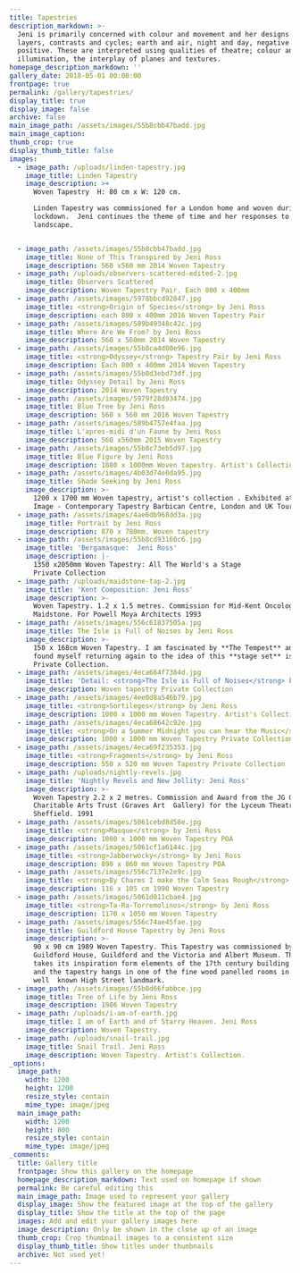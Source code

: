 ```yaml
---
title: Tapestries
description_markdown: >-
  Jeni is primarily concerned with colour and movement and her designs involve
  layers, contrasts and cycles; earth and air, night and day, negative and
  positive. These are interpreted using qualities of theatre; colour and
  illumination, the interplay of planes and textures.
homepage_description_markdown: ''
gallery_date: 2018-05-01 00:00:00
frontpage: true
permalink: /gallery/tapestries/
display_title: true
display_image: false
archive: false
main_image_path: /assets/images/55b8cbb47badd.jpg
main_image_caption:
thumb_crop: true
display_thumb_title: false
images:
  - image_path: /uploads/linden-tapestry.jpg
    image_title: Linden Tapestry
    image_description: >+
      Woven Tapestry  H: 80 cm x W: 120 cm.

      Linden Tapestry was commissioned for a London home and woven during
      lockdown.  Jeni continues the theme of time and her responses to the
      landscape. 


  - image_path: /assets/images/55b8cbb47badd.jpg
    image_title: None of This Transpired by Jeni Ross
    image_description: 560 x560 mm 2014 Woven Tapestry
  - image_path: /uploads/observers-scattered-edited-2.jpg
    image_title: Observers Scattered
    image_description: Woven Tapestry Pair. Each 800 x 400mm
  - image_path: /assets/images/5978bbcd92847.jpg
    image_title: <strong>Origin of Species</strong> by Jeni Ross
    image_description: each 800 x 400mm 2016 Woven Tapestry Pair
  - image_path: /assets/images/589b49348c42c.jpg
    image_title: Where Are We From? by Jeni Ross
    image_description: 560 x 560mm 2014 Woven Tapestry
  - image_path: /assets/images/55b8ca4d00e96.jpg
    image_title: <strong>Odyssey</strong> Tapestry Pair by Jeni Ross
    image_description: Each 800 x 400mm 2014 Woven Tapestry
  - image_path: /assets/images/55b8d3ebd73df.jpg
    image_title: Odyssey Detail by Jeni Ross
    image_description: 2014 Woven Tapestry
  - image_path: /assets/images/5979f28d93474.jpg
    image_title: Blue Tree by Jeni Ross
    image_description: 560 x 560 mm 2016 Woven Tapestry
  - image_path: /assets/images/589b4757e4faa.jpg
    image_title: L'apres-midi d'un Faune by Jeni Ross
    image_description: 560 x560mm 2015 Woven Tapestry
  - image_path: /assets/images/55b8c73eb5d97.jpg
    image_title: Blue Figure by Jeni Ross
    image_description: 1080 x 1000mm Woven tapestry. Artist's Collection
  - image_path: /assets/images/4b03d74e0da95.jpg
    image_title: Shade Seeking by Jeni Ross
    image_description: >-
      1200 x 1700 mm Woven tapestry, artist's collection . Exhibited at Woven 
      Image - Contemporary Tapestry Barbican Centre, London and UK Tour.
  - image_path: /assets/images/4ae6db968dd3a.jpg
    image_title: Portrait by Jeni Ross
    image_description: 870 x 780mm. Woven tapestry
  - image_path: /assets/images/55b8cd93160c6.jpg
    image_title: 'Bergamasque:  Jeni Ross'
    image_description: |-
      1350 x2050mm Woven Tapestry: All The World's a Stage
      Private Collection
  - image_path: /uploads/maidstone-tap-2.jpg
    image_title: 'Kent Composition: Jeni Ross'
    image_description: >-
      Woven Tapestry. 1.2 x 1.5 metres. Commission for Mid-Kent Oncology Centre,
      Maidstone. For Powell Moya Architects 1993
  - image_path: /assets/images/556c61837505a.jpg
    image_title: The Isle is Full of Noises by Jeni Ross
    image_description: >-
      150 x 168cm Woven Tapestry. I am fascinated by **The Tempest** and have
      found myself returning again to the idea of this **stage set** island.
      Private Collection.
  - image_path: /assets/images/4eca664f7384d.jpg
    image_title: 'Detail: <strong>The Isle is Full of Noises</strong> by Jeni Ross'
    image_description: Woven tapestry Private Collection
  - image_path: /assets/images/4ee0d8a546b79.jpg
    image_title: <strong>Sortileges</strong> by Jeni Ross
    image_description: 1000 x 1000 mm Woven Tapestry. Artist's Collection
  - image_path: /assets/images/4eca68642c92e.jpg
    image_title: <strong>On a Summer Midnight you can hear the Music</strong> by Jeni Ross
    image_description: 1000 x 1000 mm Woven Tapestry Private Collection
  - image_path: /assets/images/4eca69f235353.jpg
    image_title: <strong>Fragments</strong> by Jeni Ross
    image_description: 550 x 520 mm Woven Tapestry Private Collection
  - image_path: /uploads/nightly-revels.jpg
    image_title: 'Nightly Revels and New Jollity: Jeni Ross'
    image_description: >-
      Woven Tapestry 2.2 x 2 metres. Commission and Award from the JG Graves
      Charitable Arts Trust (Graves Art  Gallery) for the Lyceum Theatre,
      Sheffield. 1991
  - image_path: /assets/images/5061cebd8d58e.jpg
    image_title: <strong>Masque</strong> by Jeni Ross
    image_description: 1000 x 1000 mm Woven Tapestry POA
  - image_path: /assets/images/5061cf1a6144c.jpg
    image_title: <strong>Jabberwocky</strong> by Jeni Ross
    image_description: 890 x 860 mm Woven Tapestry POA
  - image_path: /assets/images/556c7137e2e9c.jpg
    image_title: <strong>By Charms I make the Calm Seas Rough</strong> by Jeni Ross
    image_description: 116 x 105 cm 1990 Woven Tapestry
  - image_path: /assets/images/5061d011cbae4.jpg
    image_title: <strong>Ta-Ra-Torremolinos</strong> by Jeni Ross
    image_description: 1170 x 1050 mm Woven Tapestry
  - image_path: /assets/images/556c74ae45fae.jpg
    image_title: Guildford House Tapestry by Jeni Ross
    image_description: >-
      90 x 90 cm 1989 Woven Tapestry. This Tapestry was commissioned by
      Guildford House, Guildford and the Victoria and Albert Museum. The design
      takes its inspiration form elements of the 17th century building itself
      and the tapestry hangs in one of the fine wood panelled rooms in this
      well  known High Street landmark.
  - image_path: /assets/images/55b8d66fabbce.jpg
    image_title: Tree of Life by Jeni Ross
    image_description: 1986 Woven Tapestry
  - image_path: /uploads/i-am-of-earth.jpg
    image_title: I am of Earth and of Starry Heaven. Jeni Ross
    image_description: Woven Tapestry.
  - image_path: /uploads/snail-trail.jpg
    image_title: Snail Trail. Jeni Ross
    image_description: Woven Tapestry. Artist's Collection.
_options:
  image_path:
    width: 1200
    height: 1200
    resize_style: contain
    mime_type: image/jpeg
  main_image_path:
    width: 1200
    height: 800
    resize_style: contain
    mime_type: image/jpeg
_comments:
  title: Gallery title
  frontpage: Show this gallery on the homepage
  homepage_description_markdown: Text used on homepage if shown
  permalink: Be careful editing this
  main_image_path: Image used to represent your gallery
  display_image: Show the featured image at the top of the gallery
  display_title: Show the title at the top of the page
  images: Add and edit your gallery images here
  image_description: Only be shown in the close up of an image
  thumb_crop: Crop thumbnail images to a consistent size
  display_thumb_title: Show titles under thumbnails
  archive: Not used yet!
---
```

